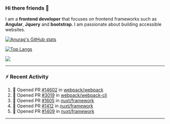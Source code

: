 ### Hi there friends 👋
I am a **frontend developer** that focuses on frontend frameworks such as **Angular**, **Jquery** and **bootstrap**. I am passionate about building accessible websites.

[![Anurag's GitHub stats](https://github-readme-stats.vercel.app/api?username=Musab1258&count_private=true&show_icons=true&theme=radical)](https://github.com/anuraghazra/github-readme-stats)

[![Top Langs](https://github-readme-stats.vercel.app/api/top-langs/?username=Musab1258&layout=compact&theme=radical)](https://github.com/anuraghazra/github-readme-stats)

<img src="https://github-readme-streak-stats.herokuapp.com/?user=lekandev&theme=radical" />


---

### :zap: Recent Activity

<!--START_SECTION:activity-->
1. 💪 Opened PR [#14602](https://github.com/webpack/webpack/pull/14602) in [webpack/webpack](https://github.com/webpack/webpack)
2. 💪 Opened PR [#3019](https://github.com/webpack/webpack-cli/pull/3019) in [webpack/webpack-cli](https://github.com/webpack/webpack-cli)
3. 💪 Opened PR [#1605](https://github.com/nuxt/framework/pull/1605) in [nuxt/framework](https://github.com/nuxt/framework)
4. 💪 Opened PR [#1412](https://github.com/nuxt/framework/pull/1412) in [nuxt/framework](https://github.com/nuxt/framework)
5. 💪 Opened PR [#1409](https://github.com/nuxt/framework/pull/1409) in [nuxt/framework](https://github.com/nuxt/framework)
<!--END_SECTION:activity-->

---


<!--
**Musab1258/Musab1258** is a ✨ _special_ ✨ repository because its `README.md` (this file) appears on your GitHub profile.

Here are some ideas to get you started:

- 🔭 I’m currently working on ...
- 🌱 I’m currently learning ...
- 👯 I’m looking to collaborate on ...
- 🤔 I’m looking for help with ...
- 💬 Ask me about ...
- 📫 How to reach me: ...
- 😄 Pronouns: ...
- ⚡ Fun fact: ...
-->

